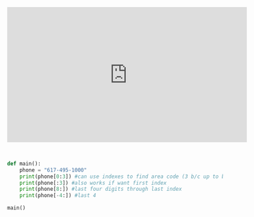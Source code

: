 
<iframe width="560" height="315" 
src="https://video.cs50.io/COWxTAPkr_k" 
title="YouTube video player" 
frameborder="0" 
allow="accelerometer; autoplay; clipboard-write; encrypted-media; gyroscope; picture-in-picture" 
allowfullscreen></iframe>

```python
  

def main():
	phone = "617-495-1000"
	print(phone[0:3]) #can use indexes to find area code (3 b/c up to but not including last number)
	print(phone[:3]) #also works if want first index
	print(phone[8:]) #last four digits through last index
	print(phone[-4:]) #last 4

main()

```